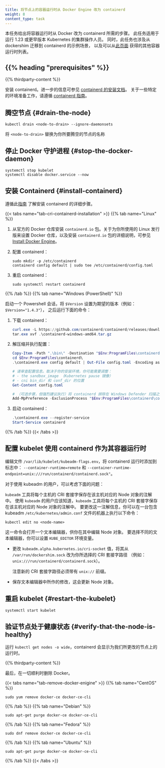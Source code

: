 ```yaml
---
title: 将节点上的容器运行时从 Docker Engine 改为 containerd
weight: 8
content_type: task 
---
```


<!--
title: "Changing the Container Runtime on a Node from Docker Engine to containerd"
weight: 8
content_type: task 
-->

<!--
This task outlines the steps needed to update your container runtime to containerd from Docker. It
is applicable for cluster operators running Kubernetes 1.23 or earlier. Also  this covers an
example scenario for migrating from dockershim to containerd and alternative container runtimes
can be picked from this [page](/docs/setup/production-environment/container-runtimes/).
-->
本任务给出将容器运行时从 Docker 改为 containerd 所需的步骤。
此任务适用于运行 1.23 或更早版本 Kubernetes 的集群操作人员。
同时，此任务也涉及从 dockershim 迁移到 containerd 的示例场景，
以及可以从[此页面](/zh-cn/docs/setup/production-environment/container-runtimes/)
获得的其他容器运行时列表。

## {{% heading "prerequisites" %}}

{{% thirdparty-content %}}

<!--
Install containerd. For more information see
[containerd's installation documentation](https://containerd.io/docs/getting-started/)
and for specific prerequisite follow
[the containerd guide](/docs/setup/production-environment/container-runtimes/#containerd).
-->
安装 containerd。进一步的信息可参见
[containerd 的安装文档](https://containerd.io/docs/getting-started/)。
关于一些特定的环境准备工作，请遵循 [containerd 指南](/zh-cn/docs/setup/production-environment/container-runtimes/#containerd)。

<!--
## Drain the node 

```shell
kubectl drain <node-to-drain> --ignore-daemonsets
```

Replace `<node-to-drain>` with the name of your node you are draining.
-->
## 腾空节点    {#drain-the-node}

```shell
kubectl drain <node-to-drain> --ignore-daemonsets
```

将 `<node-to-drain>` 替换为你所要腾空的节点的名称

<!--
## Stop the Docker daemon
-->
## 停止 Docker 守护进程   {#stop-the-docker-daemon}

```shell
systemctl stop kubelet
systemctl disable docker.service --now
```

<!--
## Install Containerd

Follow the [guide](/docs/setup/production-environment/container-runtimes/#containerd)
for detailed steps to install containerd.
-->
## 安装 Containerd    {#install-containerd}

遵循此[指南](/zh-cn/docs/setup/production-environment/container-runtimes/#containerd)
了解安装 containerd 的详细步骤。

{{< tabs name="tab-cri-containerd-installation" >}}
{{% tab name="Linux" %}}

<!--
1. Install the `containerd.io` package from the official Docker repositories. 
   Instructions for setting up the Docker repository for your respective Linux distribution and
   installing the `containerd.io` package can be found at 
   [Install Docker Engine](https://docs.docker.com/engine/install/#server).
-->
1. 从官方的 Docker 仓库安装 `containerd.io` 包。关于为你所使用的 Linux 发行版来设置
   Docker 仓库，以及安装 `containerd.io` 包的详细说明，可参见
   [Install Docker Engine](https://docs.docker.com/engine/install/#server)。

<!--
1. Configure containerd:
-->
2. 配置 containerd：

   ```shell
   sudo mkdir -p /etc/containerd
   containerd config default | sudo tee /etc/containerd/config.toml
   ```

<!--
1. Restart containerd:
-->
3. 重启 containerd：

   ```shell
   sudo systemctl restart containerd
   ```
{{% /tab %}}
{{% tab name="Windows (PowerShell)" %}}

<!--
Start a Powershell session, set `$Version` to the desired version (ex: `$Version="1.4.3"`), and
then run the following commands:
-->
启动一个 Powershell 会话，将 `$Version` 设置为期望的版本（例如：`$Version="1.4.3"`），
之后运行下面的命令：

<!--
1. Download containerd:
-->
1. 下载 containerd：

   ```powershell
   curl.exe -L https://github.com/containerd/containerd/releases/download/v$Version/containerd-$Version-windows-amd64.tar.gz -o containerd-windows-amd64.tar.gz
   tar.exe xvf .\containerd-windows-amd64.tar.gz
   ```

<!--
2. Extract and configure:
-->
2. 解压缩并执行配置：

   ```powershell
   Copy-Item -Path ".\bin\" -Destination "$Env:ProgramFiles\containerd" -Recurse -Force
   cd $Env:ProgramFiles\containerd\
   .\containerd.exe config default | Out-File config.toml -Encoding ascii

   # 请审查配置信息。取决于你的安装环境，你可能需要调整：
   # - the sandbox_image （Kubernetes pause 镜像）
   # - cni bin_dir 和 conf_dir 的位置
   Get-Content config.toml

   # （可选步骤，但强烈建议执行）将 containerd 排除在 Windows Defender 扫描之外
   Add-MpPreference -ExclusionProcess "$Env:ProgramFiles\containerd\containerd.exe"
   ```

<!--
3. Start containerd:
-->
3. 启动 containerd：

   ```powershell
   .\containerd.exe --register-service
   Start-Service containerd
   ```

{{% /tab %}}
{{< /tabs >}}

<!--
## Configure the kubelet to use containerd as its container runtime

Edit the file `/var/lib/kubelet/kubeadm-flags.env` and add the containerd runtime to the flags.
`--container-runtime=remote` and
`--container-runtime-endpoint=unix:///run/containerd/containerd.sock"`.
-->
## 配置 kubelet 使用 containerd 作为其容器运行时

编辑文件 `/var/lib/kubelet/kubeadm-flags.env`，将 containerd 运行时添加到标志中：
`--container-runtime=remote` 和 `--container-runtime-endpoint=unix:///run/containerd/containerd.sock"`。

<!--
For users using kubeadm should consider the following:

Users using kubeadm should be aware that the `kubeadm` tool stores the CRI socket for each host as
an annotation in the Node object for that host. To change it you can execute the following command
on a machine that has the kubeadm `/etc/kubernetes/admin.conf` file.
-->
对于使用 kubeadm 的用户，可以考虑下面的问题：

`kubeadm` 工具将每个主机的 CRI 套接字保存在该主机对应的 Node 对象的注解中。
使用 `kubeadm` 的用户应该知道，`kubeadm` 工具将每个主机的 CRI 套接字保存在该主机对应的 Node 对象的注解中。
要更改这一注解信息，你可以在一台包含 kubeadm `/etc/kubernetes/admin.conf` 文件的机器上执行以下命令：

```shell
kubectl edit no <node-name>
```

<!--
This will start a text editor where you can edit the Node object.

To choose a text editor you can set the `KUBE_EDITOR` environment variable.

- Change the value of `kubeadm.alpha.kubernetes.io/cri-socket` from `/var/run/dockershim.sock`
  to the CRI socket path of your choice (for example `unix:///run/containerd/containerd.sock`).
   
  Note that new CRI socket paths must be prefixed with `unix://` ideally.

- Save the changes in the text editor, which will update the Node object.
-->
这一命令会打开一个文本编辑器，供你在其中编辑 Node 对象。
要选择不同的文本编辑器，你可以设置 `KUBE_EDITOR` 环境变量。

- 更改 `kubeadm.alpha.kubernetes.io/cri-socket` 值，将其从
  `/var/run/dockershim.sock` 改为你所选择的 CRI 套接字路径
  （例如：`unix:///run/containerd/containerd.sock`）。

  注意新的 CRI 套接字路径必须带有 `unix://` 前缀。

- 保存文本编辑器中所作的修改，这会更新 Node 对象。

<!--
## Restart the kubelet
-->
## 重启 kubelet    {#restart-the-kubelet}

```shell
systemctl start kubelet
```

<!--
## Verify that the node is healthy

Run `kubectl get nodes -o wide` and containerd appears as the runtime for the node we just changed.

## Remove Docker Engine
-->
## 验证节点处于健康状态   {#verify-that-the-node-is-healthy}

运行 `kubectl get nodes -o wide`，containerd 会显示为我们所更改的节点上的运行时。

{{% thirdparty-content %}}

<!--
Finally if everything goes well, remove Docker.
-->
最后，在一切顺利时删除 Docker。

{{< tabs name="tab-remove-docker-enigine" >}}
{{% tab name="CentOS" %}}

```shell
sudo yum remove docker-ce docker-ce-cli
```
{{% /tab %}}
{{% tab name="Debian" %}}

```shell
sudo apt-get purge docker-ce docker-ce-cli
```
{{% /tab %}}
{{% tab name="Fedora" %}}

```shell
sudo dnf remove docker-ce docker-ce-cli
```
{{% /tab %}}
{{% tab name="Ubuntu" %}}

```shell
sudo apt-get purge docker-ce docker-ce-cli
```
{{% /tab %}}
{{< /tabs >}}

